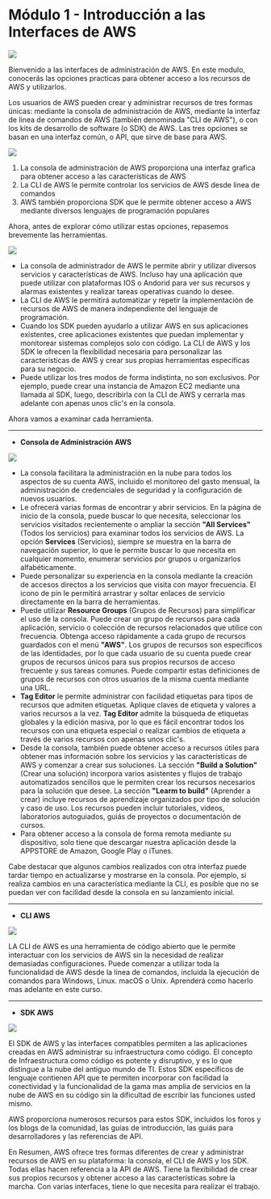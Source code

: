# Módulo 1 - Introducción a las Interfaces de AWS

![](https://i.imgur.com/pfCnVoe.png)

Bienvenido a las interfaces de administración de AWS. En este modulo, conocerás las opciones practicas para obtener acceso a los recursos de AWS y utilizarlos.

Los usuarios de AWS pueden crear y administrar recursos de tres formas únicas: mediante la consola de administración de AWS, mediante la interfaz de linea de comandos de AWS (también denominada "CLI de AWS"), o con los kits de desarrollo de software (o SDK) de AWS. Las tres opciones se basan en una interfaz común, o API, que sirve de base para AWS.

![](https://i.imgur.com/8LXMNZJ.png)

1. La consola de administración de AWS proporciona una interfaz grafica para obtener acceso a las características de AWS
2. La CLI de AWS le permite controlar los servicios de AWS desde linea de comandos
3. AWS también proporciona SDK que le permite obtener acceso a AWS mediante diversos lenguajes de programación populares

Ahora, antes de explorar cómo utilizar estas opciones, repasemos brevemente las herramientas.

![](https://i.imgur.com/9E2qUdP.png)

- La consola de administrador de AWS le permite abrir y utilizar diversos servicios y características de AWS. Incluso hay una aplicación que puede utilizar con plataformas IOS o Andorid para ver sus recursos y alarmas existentes y realizar tareas operativas cuando lo desee.
- La CLI de AWS le permitirá automatizar y repetir la implementación de recursos de AWS de manera independiente del lenguaje de programación.
- Cuando los SDK pueden ayudarlo a utilizar AWS en sus aplicaciones existentes, cree aplicaciones existentes que puedan implementar y monitorear sistemas complejos solo con código. La CLI de AWS y los SDK le ofrecen la flexibilidad necesaria para personalizar las características de AWS y crear sus propias herramientas especificas para su negocio.
- Puede utilizar los tres modos de forma indistinta, no son exclusivos. Por ejemplo, puede crear una instancia de Amazon EC2 mediante una llamada al SDK, luego, describirla con la CLI de AWS y cerrarla mas adelante con apenas unos clic's en la consola.

Ahora vamos a examinar cada herramienta.

----
- **Consola de Administración AWS**

![](https://i.imgur.com/TvcHbfc.png)

- La consola facilitara la administración en la nube para todos los aspectos de su cuenta AWS, incluido el monitoreo del gasto mensual, la administración de credenciales de seguridad y la configuración de nuevos usuarios.
- Le ofrecerá varias formas de encontrar y abrir servicios. En la página de inicio de la consola, puede buscar lo que necesita, seleccionar los servicios visitados recientemente o ampliar la sección **"All Services"** (Todos los servicios) para examinar todos los servicios de AWS. La opción **Services** (Servicios), siempre se muestra en la barra de navegación superior, lo que le permite buscar lo que necesita en cualquier momento, enumerar servicios por grupos u organizarlos alfabéticamente.
- Puede personalizar su experiencia en la consola mediante la creación de accesos directos a los servicios que visita con mayor frecuencia. El icono de pin le permitirá arrastrar y soltar enlaces de servicio directamente en la barra de herramientas.
- Puede utilizar **Resource Groups** (Grupos de Recursos) para simplificar el uso de la consola. Puede crear un grupo de recursos para cada aplicación, servicio o colección de recursos relacionados que utilice con frecuencia. Obtenga acceso rápidamente a cada grupo de recursos guardados con el menú **"AWS"**. Los grupos de recursos son específicos de las identidades, por lo que cada usuario de su cuenta puede crear grupos de recursos únicos para sus propios recursos de acceso frecuente y sus tareas comunes. Puede compartir estas definiciones de grupos de recursos con otros usuarios de la misma cuenta mediante una URL.
- **Tag Editor** le permite administrar con facilidad etiquetas para tipos de recursos que admiten etiquetas. Aplique claves de etiqueta y valores a varios recursos a la vez. **Tag Editor** admite la búsqueda de etiquetas globales y la edición masiva, por lo que es fácil encontrar todos los recursos con una etiqueta especial o realizar cambios de etiqueta a través de varios recursos con apenas unos clic's.
- Desde la consola, también puede obtener acceso a recursos útiles para obtener mas información sobre los servicios y las características de AWS y comenzar a crear sus soluciones. La sección **"Build a Solution"** (Crear una solución) incorpora varios asistentes y flujos de trabajo automatizados sencillos que le permiten crear los recursos necesarios para la solución que desee. La sección **"Learm to build"** (Aprender a crear) incluye recursos de aprendizaje organizados por tipo de solución y caso de uso. Los recursos pueden incluir tutoriales, videos, laboratorios autoguiados, guiás de proyectos o documentación de cursos.
- Para obtener acceso a la consola de forma remota mediante su dispositivo, solo tiene que descargar nuestra aplicación desde la APPSTORE de Amazon, Google Play o iTunes.

Cabe destacar que algunos cambios realizados con otra interfaz puede tardar tiempo en actualizarse y mostrarse en la consola. Por ejemplo, si realiza cambios en una característica mediante la CLI, es posible que no se puedan ver con facilidad desde la consola en su lanzamiento inicial.

----
- **CLI AWS**

![](https://i.imgur.com/Br91ihM.png)

LA CLI de AWS es una herramienta de código abierto que le permite interactuar con los servicios de AWS sin la necesidad de realizar demasiadas configuraciones. Puede comenzar a utilizar toda la funcionalidad de AWS desde la linea de comandos, incluida la ejecución de comandos para Windows, Linux. macOS o Unix. Aprenderá como hacerlo mas adelante en este curso.

----
- **SDK AWS**

![](https://i.imgur.com/mqSczs8.png)

El SDK de AWS y las interfaces compatibles permiten a las aplicaciones creadas en AWS administrar su infraestructura como código. El concepto de Infraestructura como código es potente y disruptivo, y es lo que distingue a la nube del antiguo mundo de TI. Estos SDK específicos de lenguaje contienen API que te permiten incorporar con facilidad la conectividad y la funcionalidad de la gama mas amplia de servicios en la nube de AWS en su código sin la dificultad de escribir las funciones usted mismo.

AWS proporciona numerosos recursos para estos SDK, incluidos los foros y los blogs de la comunidad, las guías de introducción, las guiás para desarrolladores y las referencias de API.

En Resumen, AWS ofrece tres formas diferentes de crear y administrar recursos de AWS en su plataforma: la consola, el CLI de AWS y los SDK. Todas ellas hacen referencia a la API de AWS. Tiene la flexibilidad de crear sus propios recursos y obtener acceso a las características sobre la marcha. Con varias interfaces, tiene lo que necesita para realizar el trabajo.